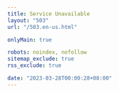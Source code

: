 ```yaml
---
title: Service Unavailable
layout: "503"
url: "/503.en-us.html"

onlyMain: true

robots: noindex, nofollow
sitemap_exclude: true
rss_exclude: true

date: "2023-03-28T00:00:28+08:00"
---
```

